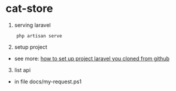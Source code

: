 # cat-store

1. serving laravel
```shell
    php artisan serve
```

2. setup project 

- see more: [how to set up project laravel you cloned from github](https://anh0701.github.io/blogs/post/setup-laravel)

3. list api
- in file docs/my-request.ps1
